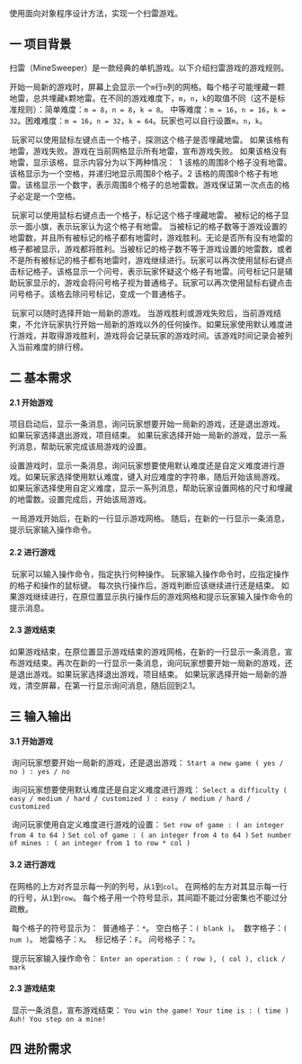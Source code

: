 使用面向对象程序设计方法，实现一个扫雷游戏。

## 一  项目背景

​	扫雷（MineSweeper）是一款经典的单机游戏。以下介绍扫雷游戏的游戏规则。

​	开始一局新的游戏时，屏幕上会显示一个`m`行`n`列的网格。每个格子可能埋藏一颗地雷，总共埋藏`k`颗地雷。
​	在不同的游戏难度下，`m`，`n`，`k`的取值不同（这不是标准规则）：
​	简单难度：`m = 8`，`n = 8`，`k = 8`。
​	中等难度：`m = 16`，`n = 16`，`k = 32`。
​	困难难度：`m = 16`，`n = 32`，`k = 64`。
​	玩家也可以自行设置`m`，`n`，`k`。

​	玩家可以使用鼠标左键点击一个格子，探测这个格子是否埋藏地雷。
​	如果该格有地雷，游戏失败。游戏在当前网格显示所有地雷，宣布游戏失败。
​	如果该格没有地雷，显示该格，显示内容分为以下两种情况：
​	1  该格的周围8个格子没有地雷。该格显示为一个空格，并递归地显示周围8个格子。
​	2  该格的周围8个格子有地雷。该格显示一个数字，表示周围8个格子的总地雷数。
​	游戏保证第一次点击的格子必定是一个空格。

​	玩家可以使用鼠标右键点击一个格子，标记这个格子埋藏地雷。
​	被标记的格子显示一面小旗，表示玩家认为这个格子有地雷。
​	当被标记的格子数等于游戏设置的地雷数，并且所有被标记的格子都有地雷时，游戏胜利。无论是否所有没有地雷的格子都被显示，游戏都将胜利。
​	当被标记的格子数不等于游戏设置的地雷数，或者不是所有被标记的格子都有地雷时，游戏继续进行。
​	玩家可以再次使用鼠标右键点击标记格子。该格显示一个问号，表示玩家怀疑这个格子有地雷。问号标记只是辅助玩家显示的，游戏会将问号格子视为普通格子。
​	玩家可以再次使用鼠标右键点击问号格子。该格去除问号标记，变成一个普通格子。

​	玩家可以随时选择开始一局新的游戏。
​	当游戏胜利或游戏失败后，当前游戏结束，不允许玩家执行开始一局新的游戏以外的任何操作。
​	如果玩家使用默认难度进行游戏，并取得游戏胜利，游戏将会记录玩家的游戏时间。该游戏时间记录会被列入当前难度的排行榜。

## 二  基本需求

#### 2.1  开始游戏

​	项目启动后，显示一条消息，询问玩家想要开始一局新的游戏，还是退出游戏。
​	如果玩家选择退出游戏，项目结束。
​	如果玩家选择开始一局新的游戏，显示一系列消息，帮助玩家完成该局游戏的设置。

​	设置游戏时，显示一条消息，询问玩家想要使用默认难度还是自定义难度进行游戏。
​	如果玩家选择使用默认难度，键入对应难度的字符串，随后开始该局游戏。
​	如果玩家选择使用自定义难度，显示一系列消息，帮助玩家设置网格的尺寸和埋藏的地雷数。设置完成后，开始该局游戏。

​	一局游戏开始后，在新的一行显示游戏网格。
​	随后，在新的一行显示一条消息，提示玩家输入操作命令。

#### 2.2  进行游戏

​	玩家可以输入操作命令，指定执行何种操作。
​	玩家输入操作命令时，应指定操作的格子和操作的鼠标键。
​	每次执行操作后，游戏判断应该继续进行还是结束。
​	如果游戏继续进行，在原位置显示执行操作后的游戏网格和提示玩家输入操作命令的提示消息。

#### 2.3  游戏结束

​	如果游戏结束，在原位置显示游戏结束的游戏网格，在新的一行显示一条消息，宣布游戏结束。
​	再次在新的一行显示一条消息，询问玩家想要开始一局新的游戏，还是退出游戏。
​	如果玩家选择退出游戏，项目结束。
​	如果玩家选择开始一局新的游戏，清空屏幕，在第一行显示询问消息，随后回到2.1。

## 三  输入输出

#### 3.1  开始游戏

​	询问玩家想要开始一局新的游戏，还是退出游戏：
​	`Start a new game ( yes / no ) : yes / no`

​	询问玩家想要使用默认难度还是自定义难度进行游戏：
​	`Select a difficulty ( easy / medium / hard / customized ) : easy / medium / hard / customized`

​	询问玩家使用自定义难度进行游戏的设置：
​	`Set row of game : ( an integer from 4 to 64 )`
​	`Set col of game : ( an integer from 4 to 64 )`
​	`Set number of mines : ( an integer from 1 to row * col )`

#### 3.2  进行游戏

​	在网格的上方对齐显示每一列的列号，从`1`到`col`。
​	在网格的左方对其显示每一行的行号，从`1`到`row`。
​	每个格子用一个符号显示，其间距不能过分密集也不能过分疏散。

​	每个格子的符号显示为：
​	普通格子：`*`。
​	空白格子：`( blank )`。
​	数字格子：`( num )`。
​	地雷格子：`X`。
​	标记格子：`F`。
​	问号格子：`?`。

​	提示玩家输入操作命令：
​	`Enter an operation : ( row ), ( col ), click / mark `

#### 2.3  游戏结束

​	显示一条消息，宣布游戏结束：
​	`You win the game! Your time is : ( time )`
​	`Auh! You step on a mine!`

## 四  进阶需求
